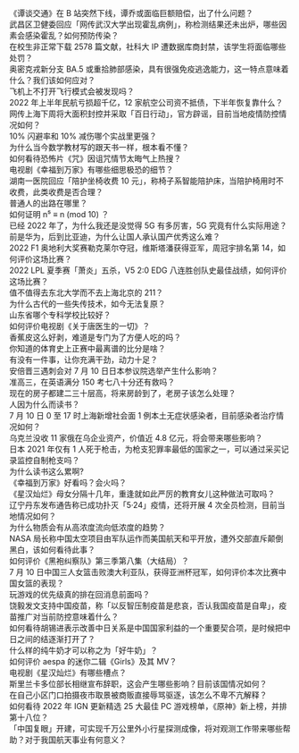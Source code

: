 《谭谈交通》在 B 站突然下线，谭乔或面临巨额赔偿，出了什么问题？  
武昌区卫健委回应「网传武汉大学出现霍乱病例」，称检测结果还未出炉，哪些因素会感染霍乱？如何预防传染？  
在校生非正常下载 2578 篇文献，社科大 IP 遭数据库商封禁，该学生将面临哪些处罚？  
奥密克戎新分支 BA.5 或重拾肺部感染，具有很强免疫逃逸能力，这一特点意味着什么？我们该如何应对？  
飞机上不打开飞行模式会被发现吗？  
2022 年上半年民航亏损超千亿，12 家航空公司资不抵债，下半年恢复靠什么？  
网传上海下周将大面积封控并采取「百日行动」，官方辟谣，目前当地疫情防控情况如何？  
10% 闪避率和 10% 减伤哪个实战里更强？  
为什么当今数学教材写的跟天书一样，根本看不懂？  
如何看待恐怖片《咒》因诅咒情节太晦气上热搜？  
电视剧《幸福到万家》有哪些细思极恐的细节？  
湖南一医院回应「陪护坐椅收费 10 元」，称椅子系智能陪护床，当陪护椅用时不收费，此类收费是否合理？  
普通人的出路在哪里？  
如何证明 n⁵ ≡ n (mod 10) ？  
已经 2022 年了，为什么我还是没觉得 5G 有多厉害，5G 究竟有什么实际用途？  
前是华为，后到比亚迪，为什么让国人承认国产优秀这么难？  
2022 F1 奥地利大奖赛勒克莱尔夺冠，维斯塔潘获得亚军，周冠宇排名第 14，如何评价这场比赛？  
2022 LPL 夏季赛「萧炎」五杀，V5 2:0 EDG 八连胜创队史最佳战绩，如何评价这场比赛？  
值不值得去东北大学而不去上海北京的 211？  
为什么古代的一些失传技术，如今无法复原？  
山东省哪个专科学校比较好？  
如何评价电视剧《关于唐医生的一切》？  
香蕉皮这么好剥，难道是专门为了方便人吃的吗？  
你知道的体育史上正赛中最离谱的比分是啥？  
有没有一件事，让你充满干劲，动力十足？  
安倍晋三遇刺会对 7 月 10 日日本参议院选举产生什么影响？  
准高三，在英语满分 150 考七八十分还有救吗？  
现在的房子都建二三十层高，将来房龄到了，老房子该怎么处理？  
人因为什么而读书？  
7 月 10 日 0 至 17 时上海新增社会面 1 例本土无症状感染者，目前感染者治疗情况如何？  
乌克兰没收 11 家俄在乌企业资产，价值近 4.8 亿元，将会带来哪些影响？  
日本 2021 年仅有 1 人死于枪击，为枪支犯罪率最低的国家之一，可以通过采买记录监控自制枪支吗？  
为什么读书这么累啊?  
《幸福到万家》好看吗？会火吗？  
《星汉灿烂》母女分隔十几年，重逢就如此严厉的教育女儿这种做法可取吗？  
辽宁丹东发布通告称已成功扑灭「5·24」疫情，还将开展 4 次全员检测，目前当地情况如何？  
为什么物质会有从高浓度流向低浓度的趋势？  
NASA 局长称中国太空项目由军队运作而美国航天和平开放，遭外交部直斥颠倒黑白，该如何看待此事？  
如何评价《黑袍纠察队》第三季第八集（大结局）？  
7 月 10 日中国三人女篮击败澳大利亚队，获得亚洲杯冠军，如何评价本次比赛中国女篮的表现？  
玩游戏的优先级真的排在回消息前面吗？  
饶毅发文支持中国疫苗，称「以反智压制疫苗是悲哀，否认我国疫苗是自卑」，疫苗推广对当前防控意味着什么？  
如何看待胡锡进表示改善中日关系是中国国家利益的一个重要契合项，是时候把中日之间的结逐渐打开了？  
什么样的纯牛奶才可以称之为「好牛奶」？  
如何评价 aespa 的迷你二辑《Girls》及其 MV？  
电视剧《星汉灿烂》有哪些槽点？  
斯里兰卡多位部长相继宣布辞职，这会产生哪些影响？目前该国情况如何？  
在自己小区门口拍摄夜市取景被商贩直接辱骂驱逐，该怎么不卑不亢解释？  
如何看待 2022 年 IGN 更新精选 25 大最佳 PC 游戏榜单，《原神》新上榜，并排第十八位？  
「中国复眼」开建，可实现千万公里外小行星探测成像，将对观测工作带来哪些帮助？对于我国航天事业有何意义？  
